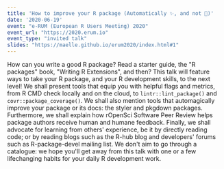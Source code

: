 ```yaml
---
title: 'How to improve your R package (Automatically ✨, and not 🧠)'
date: '2020-06-19'
event: "e-RUM (European R Users Meeting) 2020"
event_url: "https://2020.erum.io"
event_type: "invited talk"
slides: "https://maelle.github.io/erum2020/index.html#1"
---
```


How can you write a good R package? 
Read a starter guide, the "R packages" book, "Writing R Extensions", and then? 
This talk will feature ways to take your R package, and your R development skills, to the next level! 
We shall present tools that equip you with helpful flags and metrics, from R CMD check locally and on the cloud, to `lintr::lint_package()` and `covr::package_coverage()`. 
We shall also mention tools that automagically improve your package or its docs: the styler and pkgdown packages. 
Furthermore, we shall explain how rOpenSci Software Peer Review helps package authors receive human and humane feedback. 
Finally, we shall advocate for learning from others' experience, be it by directly reading code; or by reading blogs such as the R-hub blog and developers' forums such as R-package-devel mailing list. 
We don't aim to go through a catalogue: we hope you'll get away from this talk with one or a few lifechanging habits for your daily R development work.